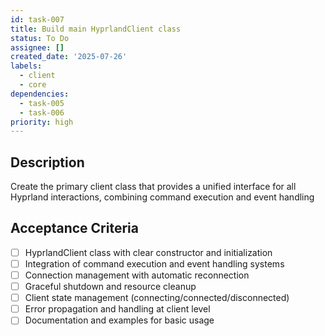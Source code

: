 ```yaml
---
id: task-007
title: Build main HyprlandClient class
status: To Do
assignee: []
created_date: '2025-07-26'
labels:
  - client
  - core
dependencies:
  - task-005
  - task-006
priority: high
---
```


## Description

Create the primary client class that provides a unified interface for all Hyprland interactions, combining command execution and event handling

## Acceptance Criteria

- [ ] HyprlandClient class with clear constructor and initialization
- [ ] Integration of command execution and event handling systems
- [ ] Connection management with automatic reconnection
- [ ] Graceful shutdown and resource cleanup
- [ ] Client state management (connecting/connected/disconnected)
- [ ] Error propagation and handling at client level
- [ ] Documentation and examples for basic usage
